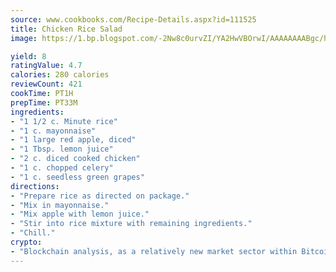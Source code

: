 ```yaml
---
source: www.cookbooks.com/Recipe-Details.aspx?id=111525
title: Chicken Rice Salad
image: https://1.bp.blogspot.com/-2Nw8c0urvZI/YA2HwVBOrwI/AAAAAAAABgc/hcoCuYbLRGghREWYfHLERS8jzKEXzVPXwCLcBGAsYHQ/s154/14.png

yield: 8
ratingValue: 4.7
calories: 280 calories
reviewCount: 421
cookTime: PT1H
prepTime: PT33M
ingredients:
- "1 1/2 c. Minute rice"
- "1 c. mayonnaise"
- "1 large red apple, diced"
- "1 Tbsp. lemon juice"
- "2 c. diced cooked chicken"
- "1 c. chopped celery"
- "1 c. seedless green grapes"
directions:
- "Prepare rice as directed on package."
- "Mix in mayonnaise."
- "Mix apple with lemon juice."
- "Stir into rice mixture with remaining ingredients."
- "Chill."
crypto:
- "Blockchain analysis, as a relatively new market sector within Bitcoin, demonstrates the weakness of pseudonymity."
---
```

